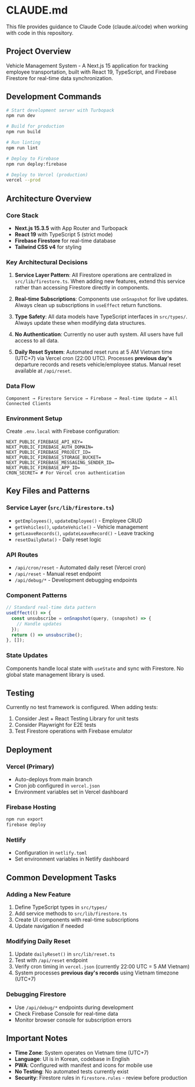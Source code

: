 # CLAUDE.md

This file provides guidance to Claude Code (claude.ai/code) when working with code in this repository.

## Project Overview

Vehicle Management System - A Next.js 15 application for tracking employee transportation, built with React 19, TypeScript, and Firebase Firestore for real-time data synchronization.

## Development Commands

```bash
# Start development server with Turbopack
npm run dev

# Build for production
npm run build

# Run linting
npm run lint

# Deploy to Firebase
npm run deploy:firebase

# Deploy to Vercel (production)
vercel --prod
```

## Architecture Overview

### Core Stack
- **Next.js 15.3.5** with App Router and Turbopack
- **React 19** with TypeScript 5 (strict mode)
- **Firebase Firestore** for real-time database
- **Tailwind CSS v4** for styling

### Key Architectural Decisions

1. **Service Layer Pattern**: All Firestore operations are centralized in `src/lib/firestore.ts`. When adding new features, extend this service rather than accessing Firestore directly in components.

2. **Real-time Subscriptions**: Components use `onSnapshot` for live updates. Always clean up subscriptions in `useEffect` return functions.

3. **Type Safety**: All data models have TypeScript interfaces in `src/types/`. Always update these when modifying data structures.

4. **No Authentication**: Currently no user auth system. All users have full access to all data.

5. **Daily Reset System**: Automated reset runs at 5 AM Vietnam time (UTC+7) via Vercel cron (22:00 UTC). Processes **previous day's** departure records and resets vehicle/employee status. Manual reset available at `/api/reset`.

### Data Flow
```
Component → Firestore Service → Firebase → Real-time Update → All Connected Clients
```

### Environment Setup

Create `.env.local` with Firebase configuration:
```env
NEXT_PUBLIC_FIREBASE_API_KEY=
NEXT_PUBLIC_FIREBASE_AUTH_DOMAIN=
NEXT_PUBLIC_FIREBASE_PROJECT_ID=
NEXT_PUBLIC_FIREBASE_STORAGE_BUCKET=
NEXT_PUBLIC_FIREBASE_MESSAGING_SENDER_ID=
NEXT_PUBLIC_FIREBASE_APP_ID=
CRON_SECRET= # For Vercel cron authentication
```

## Key Files and Patterns

### Service Layer (`src/lib/firestore.ts`)
- `getEmployees()`, `updateEmployee()` - Employee CRUD
- `getVehicles()`, `updateVehicle()` - Vehicle management
- `getLeaveRecords()`, `updateLeaveRecord()` - Leave tracking
- `resetDailyData()` - Daily reset logic

### API Routes
- `/api/cron/reset` - Automated daily reset (Vercel cron)
- `/api/reset` - Manual reset endpoint
- `/api/debug/*` - Development debugging endpoints

### Component Patterns
```typescript
// Standard real-time data pattern
useEffect(() => {
  const unsubscribe = onSnapshot(query, (snapshot) => {
    // Handle updates
  });
  return () => unsubscribe();
}, []);
```

### State Updates
Components handle local state with `useState` and sync with Firestore. No global state management library is used.

## Testing

Currently no test framework is configured. When adding tests:
1. Consider Jest + React Testing Library for unit tests
2. Consider Playwright for E2E tests
3. Test Firestore operations with Firebase emulator

## Deployment

### Vercel (Primary)
- Auto-deploys from main branch
- Cron job configured in `vercel.json`
- Environment variables set in Vercel dashboard

### Firebase Hosting
```bash
npm run export
firebase deploy
```

### Netlify
- Configuration in `netlify.toml`
- Set environment variables in Netlify dashboard

## Common Development Tasks

### Adding a New Feature
1. Define TypeScript types in `src/types/`
2. Add service methods to `src/lib/firestore.ts`
3. Create UI components with real-time subscriptions
4. Update navigation if needed

### Modifying Daily Reset
1. Update `dailyReset()` in `src/lib/reset.ts`
2. Test with `/api/reset` endpoint
3. Verify cron timing in `vercel.json` (currently 22:00 UTC = 5 AM Vietnam)
4. System processes **previous day's records** using Vietnam timezone (UTC+7)

### Debugging Firestore
- Use `/api/debug/*` endpoints during development
- Check Firebase Console for real-time data
- Monitor browser console for subscription errors

## Important Notes

- **Time Zone**: System operates on Vietnam time (UTC+7)
- **Language**: UI is in Korean, codebase in English
- **PWA**: Configured with manifest and icons for mobile use
- **No Testing**: No automated tests currently exist
- **Security**: Firestore rules in `firestore.rules` - review before production